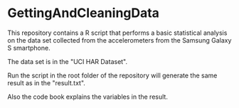 GettingAndCleaningData
======================

This repository contains a R script that performs a basic statistical analysis on the data set collected from the accelerometers from the Samsung Galaxy S smartphone.

The data set is in the "UCI HAR Dataset".

Run the script in the root folder of the repository will generate the same result as in the "result.txt".

Also the code book explains the variables in the result.
